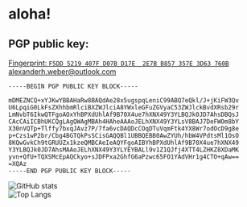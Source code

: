 # aloha!

## PGP public key:

<a href="https://raw.githubusercontent.com/replicadse/replicadse/master/alexanderh.weber%40outlook.com.pub">Fingerprint: `F5DD 5219 407F D07B D17E  2E7B B857 357E 3D63 760B`</a>\
<a href="mailto:alexanderh.weber@outlook.com">alexanderh.weber@outlook.com</a>

```
-----BEGIN PGP PUBLIC KEY BLOCK-----

mDMEZNCQ+xYJKwYBBAHaRw8BAQdAe28x5ugspqLeniC99ABQ7eQkl/J+jKiFW3Qv
U6LpqiG0LkFsZXhhbmRlciBXZWJlciA8YWxleGFuZGVyaC53ZWJlckBvdXRsb29r
LmNvbT6IkwQTFgoAOxYhBPXdUhlAf9B70X4ue7hXNX49Y3YLBQJk0JD7AhsDBQsJ
CAcCAiICBhUKCQgLAgQWAgMBAh4HAheAAAoJELhXNX49Y3YLsV8BAJ7DeFWOm8bY
X30nVQTp+Tlffy7bxqJAvz7P/7fa6vcDAQDcCOqDTuVqmFtk4YX8Wr7odOcD9g8e
p+Czs1wP2br/Cbg4BGTQkPsSCisGAQQBl1UBBQEBB0AwZYUh/hbW4VPdtsMl1OsO
8KQwGvkCh9tGRUUZx1kzeQMBCAeIeAQYFgoAIBYhBPXdUhlAf9B70X4ue7hXNX49
Y3YLBQJk0JD7AhsMAAoJELhXNX49Y3YLYEYBALl9v1Z1QJfj4XTT4LZHKZ8XDaMK
yvn+QfU+TQXSMcEpAQCkyo+sJDFPxa2GhfG6aPzwc65FO1YAdVHr1g4CTO+qAw==
=XQAz
-----END PGP PUBLIC KEY BLOCK-----
```

![GitHub stats](https://github-readme-stats.vercel.app/api?username=replicadse&show_icons=true&theme=transparent)\
![Top Langs](https://github-readme-stats.vercel.app/api/top-langs/?username=replicadse&layout=compact)
